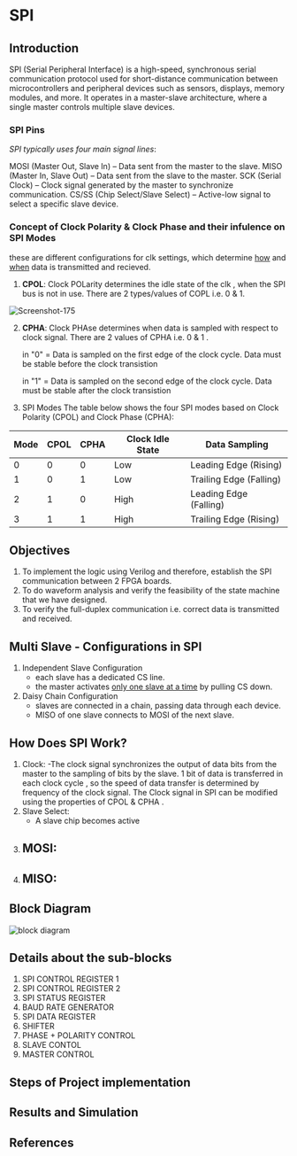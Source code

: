 # SPI


## Introduction 
SPI (Serial Peripheral Interface) is a high-speed, synchronous serial communication protocol used for short-distance communication between microcontrollers and peripheral devices such as sensors, displays, memory modules, and more. It operates in a master-slave architecture, where a single master controls multiple slave devices.

### SPI Pins
_SPI typically uses four main signal lines_:

MOSI (Master Out, Slave In) – Data sent from the master to the slave.
MISO (Master In, Slave Out) – Data sent from the slave to the master.
SCK (Serial Clock) – Clock signal generated by the master to synchronize communication.
CS/SS (Chip Select/Slave Select) – Active-low signal to select a specific slave device.

### Concept of Clock Polarity & Clock Phase and their infulence on SPI Modes
these are different configurations for clk settings, which determine <ins>how</ins> and <ins>when</ins> data is transmitted and recieved.

1. **CPOL**: Clock POLarity determines the idle state of the clk , when the SPI bus is not in use. There are 2 types/values of COPL i.e. 0 & 1.

![Screenshot-175](https://github.com/user-attachments/assets/8e9dfb34-b2cb-4563-b11e-d69755c46bdd)

2. **CPHA**: Clock PHAse determines when data is sampled with respect to clock signal. There are 2 values of CPHA i.e. 0 & 1 .

      in "0" = Data is sampled on the first edge of the clock cycle.
      Data must be stable before the clock transistion
      
      in "1" = Data is sampled on the second edge of the clock cycle.
      Data must be stable after the clock transistion

3. 	SPI Modes
The table below shows the four SPI modes based on Clock Polarity (CPOL) and Clock Phase (CPHA):

| Mode | CPOL | CPHA | Clock Idle State | Data Sampling |
|------|------|------|-----------------|--------------|
| 0    | 0    | 0    | Low             | Leading Edge (Rising) |
| 1    | 0    | 1    | Low             | Trailing Edge (Falling) |
| 2    | 1    | 0    | High            | Leading Edge (Falling) |
| 3    | 1    | 1    | High            | Trailing Edge (Rising) |


## Objectives
1.  To implement the logic using Verilog and therefore, establish the SPI communication between 2 FPGA boards.
2. To do waveform analysis and verify the feasibility of the state machine that we have designed.
3. To verify the full-duplex communication i.e. correct data is transmitted and received.

## Multi Slave - Configurations in SPI
1. Independent Slave Configuration
   - each slave has a dedicated CS line.
   - the master activates <ins>only one slave at a time</ins> by pulling CS down.
2. Daisy Chain Configuration
   - slaves are connected in a chain, passing data through each device.
   - MISO of one slave connects to MOSI of the next slave.
  
## How Does SPI Work?
1. Clock:
   -The clock signal synchronizes the output of data bits from the master to the sampling of bits by the slave. 1 bit of data is transferred in each clock cycle , so the speed of data transfer is determined by frequency of the clock signal. The Clock signal in SPI can be modified using the properties of CPOL & CPHA .
2. Slave Select:
   - A slave chip becomes active 
3. MOSI:
   -
4. MISO:
   -

## Block Diagram 
![block diagram](https://github.com/user-attachments/assets/e1f5e4b5-3b1c-4596-9d8f-720faa97b4ea)

## Details about the sub-blocks
1. SPI CONTROL REGISTER 1
2. SPI CONTROL REGISTER 2
3. SPI STATUS REGISTER
4. BAUD RATE GENERATOR
5. SPI DATA REGISTER
6. SHIFTER
7. PHASE + POLARITY CONTROL
8. SLAVE CONTOL
9. MASTER CONTROL

## Steps of Project implementation



## Results and Simulation


## References
